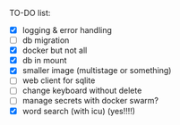 TO-DO list:

- [x] logging & error handling
- [ ] db migration
- [x] docker but not all
- [x] db in mount
- [x] smaller image (multistage or something)
- [ ] web client for sqlite
- [ ] change keyboard without delete
- [ ] manage secrets with docker swarm? 
- [x] word search (with icu) (yes!!!!)
